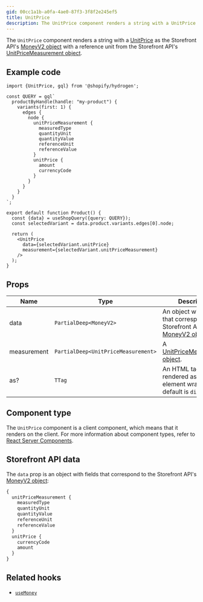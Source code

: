 ```yaml
---
gid: 00cc1a1b-a0fa-4ae0-87f3-3f8f2e245ef5
title: UnitPrice
description: The UnitPrice component renders a string with a UnitPrice as the Storefront API's MoneyV2 object with a reference unit from the Storefront API's UnitPriceMeasurement object.
---
```


The `UnitPrice` component renders a string with a [UnitPrice](https://shopify.dev/themes/pricing-payments/unit-pricing) as the
Storefront API's [MoneyV2 object](https://shopify.dev/api/storefront/reference/common-objects/moneyv2) with a reference unit from the Storefront API's [UnitPriceMeasurement object](https://shopify.dev/api/storefront/reference/products/unitpricemeasurement).

## Example code

```tsx
import {UnitPrice, gql} from '@shopify/hydrogen';

const QUERY = gql`
  productByHandle(handle: "my-product") {
    variants(first: 1) {
      edges {
        node {
          unitPriceMeasurement {
            measuredType
            quantityUnit
            quantityValue
            referenceUnit
            referenceValue
          }
          unitPrice {
            amount
            currencyCode
          }
        }
      }
    }
  }
`;

export default function Product() {
  const {data} = useShopQuery({query: QUERY});
  const selectedVariant = data.product.variants.edges[0].node;

  return (
    <UnitPrice
      data={selectedVariant.unitPrice}
      measurement={selectedVariant.unitPriceMeasurement}
    />
  );
}
```

## Props

| Name        | Type                                                   | Description                                                                                                                                          |
| ----------- | ------------------------------------------------------ | ---------------------------------------------------------------------------------------------------------------------------------------------------- |
| data        | <code>PartialDeep&#60;MoneyV2&#62;</code>              | An object with fields that correspond to the Storefront API's [MoneyV2 object](https://shopify.dev/api/storefront/reference/common-objects/moneyv2). |
| measurement | <code>PartialDeep&#60;UnitPriceMeasurement&#62;</code> | A [UnitPriceMeasurement object](https://shopify.dev/api/storefront/reference/products/unitpricemeasurement).                                         |
| as?         | <code>TTag</code>                                      | An HTML tag to be rendered as the base element wrapper. The default is `div`.                                                                        |

## Component type

The `UnitPrice` component is a client component, which means that it renders on the client. For more information about component types, refer to [React Server Components](https://shopify.dev/custom-storefronts/hydrogen/framework/react-server-components).

## Storefront API data

The `data` prop is an object with fields that correspond to the Storefront API's [MoneyV2 object](https://shopify.dev/api/storefront/reference/common-objects/moneyv2):

```graphql
{
  unitPriceMeasurement {
    measuredType
    quantityUnit
    quantityValue
    referenceUnit
    referenceValue
  }
  unitPrice {
    currencyCode
    amount
  }
}
```

## Related hooks

- [`useMoney`](https://shopify.dev/api/hydrogen/hooks/primitive/usemoney)
